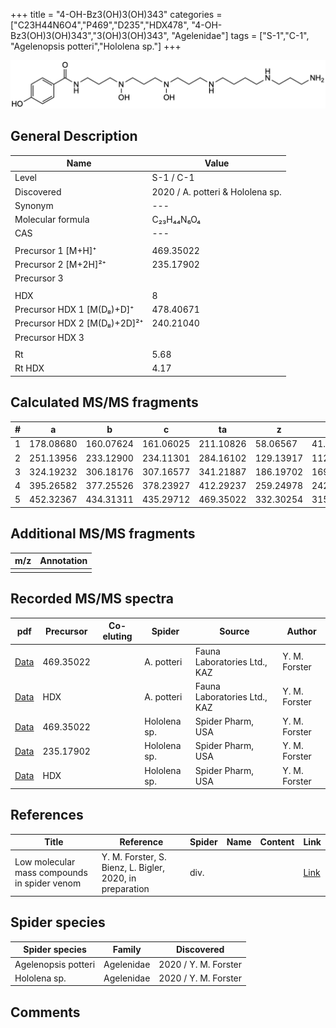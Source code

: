 +++
title = "4-OH-Bz3(OH)3(OH)343"
categories = ["C23H44N6O4","P469","D235","HDX478",
"4-OH-Bz3(OH)3(OH)343","3(OH)3(OH)343",
"Agelenidae"]
tags = ["S-1","C-1",
"Agelenopsis potteri","Hololena sp."]
+++

![](/img/4-OH-Bz3(OH)3(OH)343.png)

## General Description

| Name                        | Value             |
|-----------------------------|-------------------|
| Level                       | S-1 / C-1         |
| Discovered                  | 2020 / A. potteri & Hololena sp. |
| Synonym                     | --- |
| Molecular formula           | C₂₃H₄₄N₆O₄        |
| CAS                         | ---       |
|                             |                   |
| Precursor 1 [M+H]⁺          | 469.35022         |
| Precursor 2 [M+2H]²⁺        | 235.17902         |
| Precursor 3                 |                   |
|                             |                   |
| HDX                         | 8                 |
| Precursor HDX 1 [M(D₈)+D]⁺   | 478.40671         |
| Precursor HDX 2 [M(D₈)+2D]²⁺ | 240.21040         |
| Precursor HDX 3             |                   |
|                             |                   |
| Rt                          | 5.68              |
| Rt HDX                      | 4.17              |

## Calculated MS/MS fragments

| # | a         | b         | c         | ta        | z         | y         | tz        |
|---|-----------|-----------|-----------|-----------|-----------|-----------|-----------|
| 1 | 178.08680 | 160.07624 | 161.06025 | 211.10826 | 58.06567 | 41.03912 | 75.09222 |
| 2 | 251.13956 | 233.12900 | 234.11301 | 284.16102 | 129.13917 | 112.11262 | 146.16572 |
| 3 | 324.19232 | 306.18176 | 307.16577 | 341.21887 | 186.19702 | 169.17047 | 219.21848 |
| 4 | 395.26582 | 377.25526 | 378.23927 | 412.29237 | 259.24978 | 242.22323 | 292.27124 |
| 5 | 452.32367 | 434.31311 | 435.29712 | 469.35022 | 332.30254 | 315.27599 | 349.32909 |

## Additional MS/MS fragments

| m/z       | Annotation |
|-----------|------------|
|          |        |

## Recorded MS/MS spectra

| pdf                                                   | Precursor | Co-eluting | Spider    | Source                       | Author        |
|-------------------------------------------------------|-----------|------------|-----------|------------------------------|---------------|
| [Data](/pdf/A-potteri/469_4-OH-Bz3(OH)3(OH)343_Ap.pdf) | 469.35022 |           | A. potteri | Fauna Laboratories Ltd., KAZ | Y. M. Forster |
| [Data](/pdf/A-potteri/469_4-OH-Bz3(OH)3(OH)343_Ap_HDX.pdf) | HDX |           | A. potteri | Fauna Laboratories Ltd., KAZ | Y. M. Forster |
| [Data](/pdf/Hololena-sp/469_4-OH-Bz3(OH)3(OH)343_Ho-sp.pdf) | 469.35022 |           | Hololena sp. | Spider Pharm, USA | Y. M. Forster |
| [Data](/pdf/Hololena-sp/469_4-OH-Bz3(OH)3(OH)343_Ho-sp_2.pdf) | 235.17902 |           | Hololena sp. | Spider Pharm, USA | Y. M. Forster |
| [Data](/pdf/Hololena-sp/469_4-OH-Bz3(OH)3(OH)343_Ho-sp_HDX.pdf) | HDX |           | Hololena sp. | Spider Pharm, USA | Y. M. Forster |

## References

| Title | Reference | Spider | Name | Content | Link |
|-------|-----------|--------|------|---------|------|
| Low molecular mass compounds in spider venom      | Y. M. Forster, S. Bienz, L. Bigler, 2020, in preparation          | div.       |   |   | [Link](unknown) |

## Spider species

| Spider species     | Family     | Discovered           |
|--------------------|------------|----------------------|
| Agelenopsis potteri | Agelenidae | 2020 / Y. M. Forster |
| Hololena sp. | Agelenidae | 2020 / Y. M. Forster |

## Comments